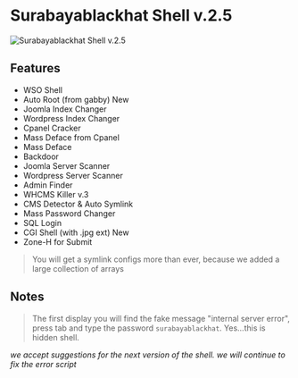 # Surabayablackhat Shell v.2.5

![Surabayablackhat Shell v.2.5](http://i.imgur.com/Psm0Zuq.jpg)

## Features
* WSO Shell
* Auto Root (from gabby) New
* Joomla Index Changer
* Wordpress Index Changer
* Cpanel Cracker
* Mass Deface from Cpanel
* Mass Deface
* Backdoor
* Joomla Server Scanner
* Wordpress Server Scanner
* Admin Finder
* WHCMS Killer v.3
* CMS Detector & Auto Symlink
* Mass Password Changer
* SQL Login
* CGI Shell (with .jpg ext) New
* Zone-H for Submit

> You will get a symlink configs more than ever, because we added a large collection of arrays

## Notes

> The first display you will find the fake message "internal server error", press tab and type the password `surabayablackhat`.
Yes...this is hidden shell.

*we accept suggestions for the next version of the shell. we will continue to fix the error script*